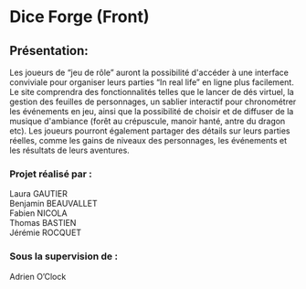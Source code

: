 # Dice Forge (Front)



## Présentation:
Les joueurs de “jeu de rôle” auront la possibilité d'accéder à une interface conviviale pour organiser leurs parties “In real life” en ligne plus facilement. Le site comprendra des fonctionnalités telles que le lancer de dés virtuel, la gestion des feuilles de personnages, un sablier interactif pour chronométrer les événements en jeu, ainsi que la possibilité de choisir et de diffuser de la musique d'ambiance (forêt au crépuscule, manoir hanté, antre du dragon etc). Les joueurs pourront également partager des détails sur leurs parties réelles, comme les gains de niveaux des personnages, les événements et les résultats de leurs aventures.

### Projet réalisé par :
Laura GAUTIER  
Benjamin BEAUVALLET  
Fabien NICOLA  
Thomas BASTIEN  
Jérémie ROCQUET  
 
### Sous la supervision de :
Adrien O’Clock

